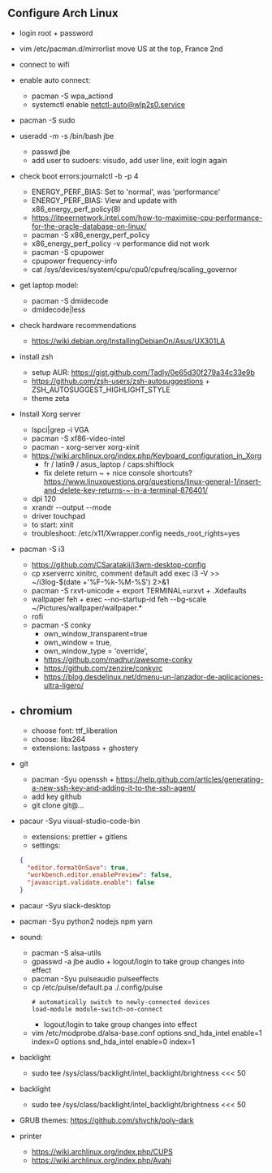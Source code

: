 ## Configure Arch Linux

- login root + password
- vim /etc/pacman.d/mirrorlist move US at the top, France 2nd
- connect to wifi
- enable auto connect:
  - pacman -S wpa_actiond
  - systemctl enable netctl-auto@wlp2s0.service
- pacman -S sudo
- useradd -m -s /bin/bash jbe
  - passwd jbe
  - add user to sudoers: visudo, add user line, exit login again
- check boot errors:journalctl -b -p 4
  - ENERGY_PERF_BIAS: Set to 'normal', was 'performance'
  - ENERGY_PERF_BIAS: View and update with x86_energy_perf_policy(8)
  - https://itpeernetwork.intel.com/how-to-maximise-cpu-performance-for-the-oracle-database-on-linux/
  - pacman -S x86_energy_perf_policy
  - x86_energy_perf_policy -v performance did not work
  - pacman -S cpupower
  - cpupower frequency-info
  - cat /sys/devices/system/cpu/cpu0/cpufreq/scaling_governor
- get laptop model:
  - pacman -S dmidecode
  - dmidecode|less
- check hardware recommendations
  - https://wiki.debian.org/InstallingDebianOn/Asus/UX301LA
- install zsh
  - setup AUR: https://gist.github.com/Tadly/0e65d30f279a34c33e9b
  - https://github.com/zsh-users/zsh-autosuggestions + ZSH_AUTOSUGGEST_HIGHLIGHT_STYLE
  - theme zeta
- Install Xorg server
  - lspci|grep -i VGA
  - pacman -S xf86-video-intel
  - pacman - xorg-server xorg-xinit
  - https://wiki.archlinux.org/index.php/Keyboard_configuration_in_Xorg
    - fr / latin9 / asus_laptop / caps:shiftlock
    - fix delete return ~ + nice console shortcuts? https://www.linuxquestions.org/questions/linux-general-1/insert-and-delete-key-returns-~-in-a-terminal-876401/
  - dpi 120
  - xrandr --output <output> --mode <mode>
  - driver touchpad
  - to start: xinit
  - troubleshoot: /etc/x11/Xwrapper.config needs_root_rights=yes
- pacman -S i3
  - https://github.com/CSaratakij/i3wm-desktop-config
  - cp xserverrc xinitrc, comment default add exec i3 -V >> ~/i3log-$(date +'%F-%k-%M-%S') 2>&1
  - pacman -S rxvt-unicode + export TERMINAL=urxvt + .Xdefaults
  - wallpaper feh + exec --no-startup-id feh --bg-scale ~/Pictures/wallpaper/wallpaper.\*
  - rofi
  - pacman -S conky
    - own_window_transparent=true
    - own_window = true,
    - own_window_type = 'override',
    - https://github.com/madhur/awesome-conky
    - https://github.com/zenzire/conkyrc
    - https://blog.desdelinux.net/dmenu-un-lanzador-de-aplicaciones-ultra-ligero/
- ## chromium
  - choose font: ttf_liberation
  - choose: libx264
  - extensions: lastpass + ghostery
- git
  - pacman -Syu openssh + https://help.github.com/articles/generating-a-new-ssh-key-and-adding-it-to-the-ssh-agent/
  - add key github
  - git clone git@...
- pacaur -Syu visual-studio-code-bin
  - extensions: prettier + gitlens
  - settings:
  ```json
  {
    "editor.formatOnSave": true,
    "workbench.editor.enablePreview": false,
    "javascript.validate.enable": false
  }
  ```
- pacaur -Syu slack-desktop
- pacman -Syu python2 nodejs npm yarn

- sound:

  - pacman -S alsa-utils
  - gpasswd -a jbe audio + logout/login to take group changes into effect
  - pacman -Syu pulseaudio pulseeffects
  - cp /etc/pulse/default.pa ./.config/pulse
    ```
    # automatically switch to newly-connected devices
    load-module module-switch-on-connect
    ```
    - logout/login to take group changes into effect
  - vim /etc/modprobe.d/alsa-base.conf
    options snd_hda_intel enable=1 index=0
    options snd_hda_intel enable=0 index=1

- backlight

  - sudo tee /sys/class/backlight/intel_backlight/brightness <<< 50
- backlight

  - sudo tee /sys/class/backlight/intel_backlight/brightness <<< 50

- GRUB themes: https://github.com/shvchk/poly-dark

- printer

  - https://wiki.archlinux.org/index.php/CUPS
  - https://wiki.archlinux.org/index.php/Avahi

